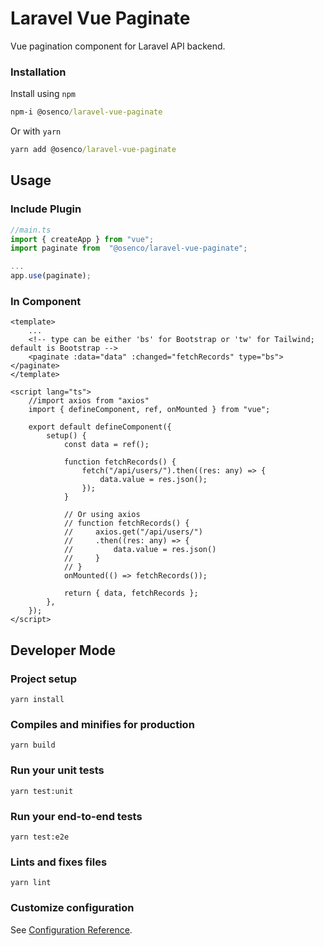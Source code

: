 # Laravel Vue Paginate

Vue pagination component for Laravel API backend.

### Installation

Install using `npm`

```cmd
npm-i @osenco/laravel-vue-paginate
```

Or with `yarn`

```cmd
yarn add @osenco/laravel-vue-paginate
```

## Usage

### Include Plugin

```ts
//main.ts
import { createApp } from "vue";
import paginate from  "@osenco/laravel-vue-paginate";

...
app.use(paginate);
```

### In Component

```vue
<template>
	...
	<!-- type can be either 'bs' for Bootstrap or 'tw' for Tailwind; default is Bootstrap -->
	<paginate :data="data" :changed="fetchRecords" type="bs"></paginate>
</template>

<script lang="ts">
	//import axios from "axios"
	import { defineComponent, ref, onMounted } from "vue";

	export default defineComponent({
		setup() {
			const data = ref();

			function fetchRecords() {
				fetch("/api/users/").then((res: any) => {
					data.value = res.json();
				});
			}

			// Or using axios
			// function fetchRecords() {
			//     axios.get("/api/users/")
			//     .then((res: any) => {
			//         data.value = res.json()
			//     }
			// }
			onMounted(() => fetchRecords());

			return { data, fetchRecords };
		},
	});
</script>

```

## Developer Mode

### Project setup

```
yarn install
```

### Compiles and minifies for production

```
yarn build
```

### Run your unit tests

```
yarn test:unit
```

### Run your end-to-end tests

```
yarn test:e2e
```

### Lints and fixes files

```
yarn lint
```

### Customize configuration

See [Configuration Reference](https://cli.vuejs.org/config/).
